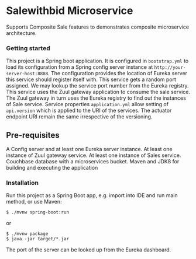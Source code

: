 # Salewithbid Microservice

Supports Composite Sale features to demonstrates composite microservice architecture.

### Getting started
This project is a Spring boot application. It is configured in ```bootstrap.yml``` to load its configuration from a Spring config server instance at ```http://your-server-host:8888```. 
The configuration provides the location of Eureka server this service should register itself with. This service gets a random port assigned. We may lookup the service port number from the Eureka registry.
This service uses the Zuul gateway application to consume the sale service. The Zuul gateway in turn uses the Eureka registry to find out the instances of Sale service.
Service properties ```application.yml``` allow setting of ```api.version``` which is applied to the URI of the services. 
The actuator endpoint URI remain the same irrespective of the versioning.

## Pre-requisites

A Config server and at least one Eureka server instance.
At least one instance of Zuul gateway service.
At least one instance of Sales service.
Couchbase database with a microservices bucket.
Maven and JDK8 for building and executing the application

### Installation
Run this project as a Spring Boot app, e.g. import into IDE and run
main method, or use Maven:

```
$ ./mvnw spring-boot:run
```

or

```
$ ./mvnw package
$ java -jar target/*.jar
```

The port of the server can be looked up from the Eureka dashboard.
